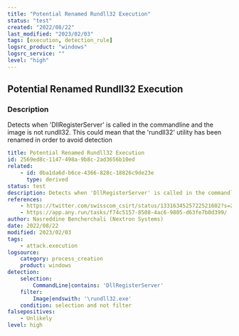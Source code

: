 ```yaml
---
title: "Potential Renamed Rundll32 Execution"
status: "test"
created: "2022/08/22"
last_modified: "2023/02/03"
tags: [execution, detection_rule]
logsrc_product: "windows"
logsrc_service: ""
level: "high"
---
```


## Potential Renamed Rundll32 Execution

### Description

Detects when 'DllRegisterServer' is called in the commandline and the image is not rundll32. This could mean that the 'rundll32' utility has been renamed in order to avoid detection

```yml
title: Potential Renamed Rundll32 Execution
id: 2569ed8c-1147-498a-9b8c-2ad3656b10ed
related:
    - id: 0ba1da6d-b6ce-4366-828c-18826c9de23e
      type: derived
status: test
description: Detects when 'DllRegisterServer' is called in the commandline and the image is not rundll32. This could mean that the 'rundll32' utility has been renamed in order to avoid detection
references:
    - https://twitter.com/swisscom_csirt/status/1331634525722521602?s=20
    - https://app.any.run/tasks/f74c5157-8508-4ac6-9805-d63fe7b0d399/
author: Nasreddine Bencherchali (Nextron Systems)
date: 2022/08/22
modified: 2023/02/03
tags:
    - attack.execution
logsource:
    category: process_creation
    product: windows
detection:
    selection:
        CommandLine|contains: 'DllRegisterServer'
    filter:
        Image|endswith: '\rundll32.exe'
    condition: selection and not filter
falsepositives:
    - Unlikely
level: high

```
